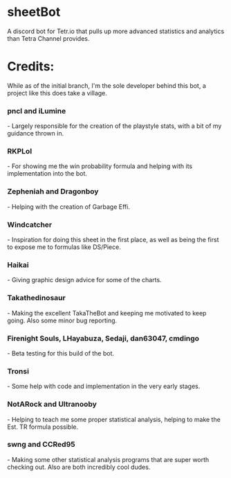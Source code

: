 # sheetBot
A discord bot for Tetr.io that pulls up more advanced statistics and analytics than Tetra Channel provides.

# Credits:
While as of the initial branch, I'm the sole developer behind this bot, a project like this does take a village.

<h3>pncl and iLumine</h3>
- Largely responsible for the creation of the playstyle stats, with a bit of my guidance thrown in.
<h3>RKPLol</h3>
- For showing me the win probability formula and helping with its implementation into the bot.
<h3>Zepheniah and Dragonboy</h3>
- Helping with the creation of Garbage Effi.
<h3>Windcatcher</h3>
- Inspiration for doing this sheet in the first place, as well as being the first to expose me to formulas like DS/Piece.
<h3>Haikai</h3>
- Giving graphic design advice for some of the charts.
<h3>Takathedinosaur</h3>
- Making the excellent TakaTheBot and keeping me motivated to keep going. Also some minor bug reporting.
<h3>Firenight Souls, LHayabuza, Sedaji, dan63047, cmdingo</h3>
- Beta testing for this build of the bot.
<h3>Tronsi</h3>
- Some help with code and implementation in the very early stages.
<h3>NotARock and Ultranooby</h3>
- Helping to teach me some proper statistical analysis, helping to make the Est. TR formula possible.
<h3>swng and CCRed95</h3>
- Making some other statistical analysis programs that are super worth checking out. Also are both incredibly cool dudes.
